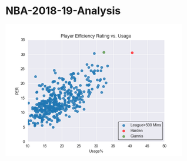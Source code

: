 # NBA-2018-19-Analysis

![alt text](https://github.com/wilsonmacleod/NBA-2018-19-Analysis/blob/master/MVP_Race/figs/PERvUSG.png)
